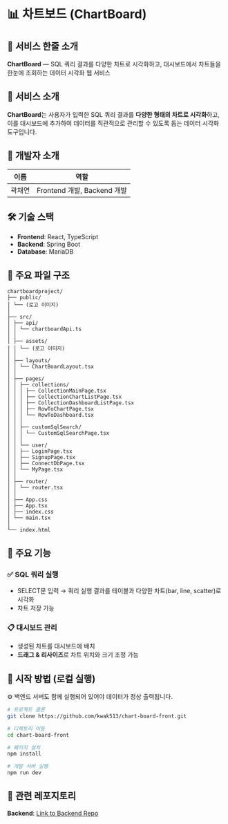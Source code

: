 # 📊 차트보드 (ChartBoard)

## 📢 서비스 한줄 소개  
**ChartBoard** — SQL 쿼리 결과를 다양한 차트로 시각화하고, 대시보드에서 차트들을 한눈에 조회하는 데이터 시각화 웹 서비스



## 📝 서비스 소개  
**ChartBoard**는 사용자가 입력한 SQL 쿼리 결과를 **다양한 형태의 차트로 시각화**하고, 이를 대시보드에 추가하여 데이터를 직관적으로 관리할 수 있도록 돕는 데이터 시각화 도구입니다.




## 👥 개발자 소개

| 이름   | 역할         |
|--------|--------------|
| 곽채연 | Frontend 개발, Backend 개발 |


## 🛠 기술 스택

- **Frontend**: React, TypeScript  
- **Backend**: Spring Boot  
- **Database**: MariaDB  


## 📁 주요 파일 구조
```
chartboardproject/
├── public/
│ └── (로고 이미지)
│
├── src/
│ ├── api/
│ │ └── chartboardApi.ts
│ │
│ ├── assets/
│ │ └── (로고 이미지)
│ │
│ ├── layouts/
│ │ └── ChartBoardLayout.tsx
│ │
│ ├── pages/
│ │ ├── collections/
│ │ │ ├── CollectionMainPage.tsx
│ │ │ ├── CollectionChartListPage.tsx
│ │ │ ├── CollectionDashboardListPage.tsx
│ │ │ ├── RowToChartPage.tsx
│ │ │ └── RowToDashboard.tsx
│ │ │
│ │ ├── customSqlSearch/
│ │ │ └── CustomSqlSearchPage.tsx
│ │ │
│ │ └── user/
│ │ ├── LoginPage.tsx
│ │ ├── SignupPage.tsx
│ │ ├── ConnectDbPage.tsx
│ │ └── MyPage.tsx
│ │
│ ├── router/
│ │ └── router.tsx
│ │
│ ├── App.css
│ ├── App.tsx
│ ├── index.css
│ └── main.tsx
│
└── index.html
```


## 📌 주요 기능

### ✅ SQL 쿼리 실행
- SELECT문 입력 → 쿼리 실행 결과를 테이블과 다양한 차트(bar, line, scatter)로 시각화
- 차트 저장 가능

### 📋 대시보드 관리
- 생성된 차트를 대시보드에 배치
- **드래그 & 리사이즈**로 차트 위치와 크기 조정 가능



## 🚀 시작 방법 (로컬 실행)
⚙️ 백엔드 서버도 함께 실행되어 있어야 데이터가 정상 출력됩니다.

```bash
# 프로젝트 클론
git clone https://github.com/kwak513/chart-board-front.git

# 디렉토리 이동
cd chart-board-front

# 패키지 설치
npm install

# 개발 서버 실행
npm run dev
```
## 🧩 관련 레포지토리
**Backend**: [Link to Backend Repo](https://github.com/kwak513/chart-board-back)


